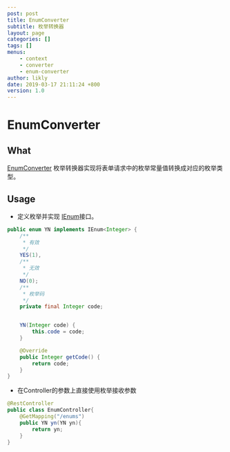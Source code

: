 ```yaml
---
post: post
title: EnumConverter
subtitle: 枚举转换器
layout: page
categories: []
tags: []
menus:
    - context
    - converter
    - enum-converter
author: likly
date: 2019-03-17 21:11:24 +800
version: 1.0
---
```


# EnumConverter

## What

[EnumConverter](/org/finalframework/spring/web/converter/EnumConverter.java)
枚举转换器实现将表单请求中的枚举常量值转换成对应的枚举类型。

## Usage

* 定义枚举并实现 [IEnum](/org/finalframework/data/entity/enums/IEnum.java)接口。

```java
public enum YN implements IEnum<Integer> {
    /**
     * 有效
     */
    YES(1),
    /**
     * 无效
     */
    NO(0);
    /**
     * 枚举码
     */
    private final Integer code;


    YN(Integer code) {
        this.code = code;
    }

    @Override
    public Integer getCode() {
        return code;
    }
}
```
* 在Controller的参数上直接使用枚举接收参数

```java
@RestController
public class EnumController{
    @GetMapping("/enums")
    public YN yn(YN yn){
        return yn;
    }
}
```
